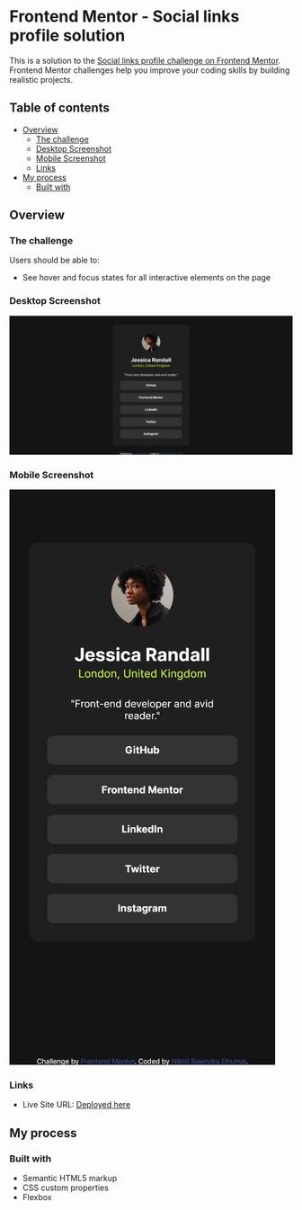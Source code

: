 # Frontend Mentor - Social links profile solution

This is a solution to the [Social links profile challenge on Frontend Mentor](https://www.frontendmentor.io/challenges/social-links-profile-UG32l9m6dQ). Frontend Mentor challenges help you improve your coding skills by building realistic projects. 

## Table of contents

- [Overview](#overview)
  - [The challenge](#the-challenge)
  - [Desktop Screenshot](#desktop-screenshot)
  - [Mobile Screenshot](#mobile-screenshot)
  - [Links](#links)
- [My process](#my-process)
  - [Built with](#built-with)

## Overview

### The challenge

Users should be able to:

- See hover and focus states for all interactive elements on the page

### Desktop Screenshot
![](./screenshots/desktop.png)

### Mobile Screenshot
![](./screenshots/mobile.png)

### Links

- Live Site URL: [Deployed here](https://social-links-profile-762.netlify.app/)

## My process

### Built with

- Semantic HTML5 markup
- CSS custom properties
- Flexbox
